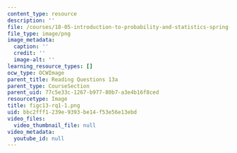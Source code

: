 ```yaml
---
content_type: resource
description: ''
file: /courses/18-05-introduction-to-probability-and-statistics-spring-2014/bbc2fff1239e9393be14f53e56e13ebd_figc13-rq1-1.png
file_type: image/png
image_metadata:
  caption: ''
  credit: ''
  image-alt: ''
learning_resource_types: []
ocw_type: OCWImage
parent_title: Reading Questions 13a
parent_type: CourseSection
parent_uid: 77c5e33c-1267-b977-80b7-a3e4b16f8ced
resourcetype: Image
title: figc13-rq1-1.png
uid: bbc2fff1-239e-9393-be14-f53e56e13ebd
video_files:
  video_thumbnail_file: null
video_metadata:
  youtube_id: null
---
```

